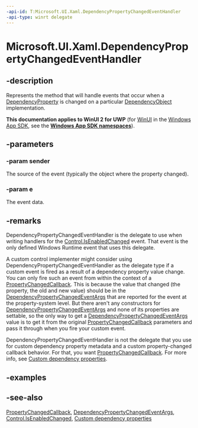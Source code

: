 ```yaml
---
-api-id: T:Microsoft.UI.Xaml.DependencyPropertyChangedEventHandler
-api-type: winrt delegate
---
```

<!-- Delegate syntax.
public delegate void DependencyPropertyChangedEventHandler(System.Object sender, Windows.UI.Xaml.DependencyPropertyChangedEventArgs e)
-->
# Microsoft.UI.Xaml.DependencyPropertyChangedEventHandler

## -description
Represents the method that will handle events that occur when a [DependencyProperty](dependencyproperty.md) is changed on a particular [DependencyObject](dependencyobject.md) implementation.

**This documentation applies to WinUI 2 for UWP** (for [WinUI](/windows/apps/winui/winui3/) in the [Windows App SDK](/windows/apps/windows-app-sdk/), see the **[Windows App SDK namespaces](/windows/windows-app-sdk/api/winrt/)**).

## -parameters
### -param sender
The source of the event (typically the object where the property changed).

### -param e
The event data.


## -remarks
DependencyPropertyChangedEventHandler is the delegate to use when writing handlers for the [Control.IsEnabledChanged](../microsoft.ui.xaml.controls/control_isenabledchanged.md) event. That event is the only defined Windows Runtime event that uses this delegate.

A custom control implementer might consider using DependencyPropertyChangedEventHandler as the delegate type if a custom event is fired as a result of a dependency property value change. You can only fire such an event from within the context of a [PropertyChangedCallback](propertychangedcallback.md). This is because the value that changed (the property, the old and new value) should be in the [DependencyPropertyChangedEventArgs](dependencypropertychangedeventargs.md) that are reported for the event at the property-system level. But there aren't any constructors for [DependencyPropertyChangedEventArgs](dependencypropertychangedeventargs.md) and none of its properties are settable, so the only way to get a [DependencyPropertyChangedEventArgs](dependencypropertychangedeventargs.md) value is to get it from the original [PropertyChangedCallback](propertychangedcallback.md) parameters and pass it through when you fire your custom event.

DependencyPropertyChangedEventHandler is not the delegate that you use for custom dependency property metadata and a custom property-changed callback behavior. For that, you want [PropertyChangedCallback](propertychangedcallback.md). For more info, see [Custom dependency properties](/windows/uwp/xaml-platform/custom-dependency-properties).

## -examples

## -see-also
[PropertyChangedCallback](propertychangedcallback.md), [DependencyPropertyChangedEventArgs](dependencypropertychangedeventargs.md), [Control.IsEnabledChanged](../microsoft.ui.xaml.controls/control_isenabledchanged.md), [Custom dependency properties](/windows/uwp/xaml-platform/custom-dependency-properties)
